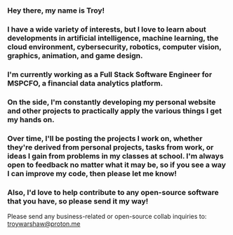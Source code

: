 ### Hey there, my name is Troy! 
### I have a wide variety of interests, but I love to learn about developments in artificial intelligence, machine learning, the cloud environment, cybersecurity, robotics, computer vision, graphics, animation, and game design.
### I'm currently working as a Full Stack Software Engineer for MSPCFO, a financial data analytics platform.
### On the side, I'm constantly developing my personal website and other projects to practically apply the various things I get my hands on.
### Over time, I'll be posting the projects I work on, whether they're derived from personal projects, tasks from work, or ideas I gain from problems in my classes at school. I'm always open to feedback no matter what it may be, so if you see a way I can improve my code, then please let me know! 
### Also, I'd love to help contribute to any open-source software that you have, so please send it my way!

Please send any business-related or open-source collab inquiries to: troywarshaw@proton.me

<!--
**troy-c137/troy-c137** is a ✨ _special_ ✨ repository because its `README.md` (this file) appears on your GitHub profile.

Here are some ideas to get you started:

- 🔭 I’m currently working on ...
- 🌱 I’m currently learning ...
- 👯 I’m looking to collaborate on ...
- 🤔 I’m looking for help with ...
- 💬 Ask me about ...
- 📫 How to reach me: ...
- ⚡ Fun fact: ...
-->
